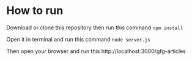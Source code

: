 # How to run 
Download or clone this repository then run this command `npm install`

Open it in terminal and run this command `node server.js`

Then open your browser and run this 
http://localhost:3000/gfg-articles




